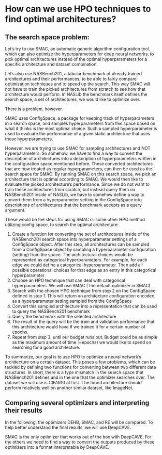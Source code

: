 # How can we use HPO techniques to find optimal architectures?
## The search space problem:

Let’s try to use SMAC, an automatic generic algorithm configuration tool, which can also optimize the hyperparameters for deep neural networks, to pick optimal architectures instead of the optimal hyperparameters for a specific architecture and dataset combination.

Let’s also use NASBench201, a tabular benchmark of already trained architectures and their performances, to be able to fairly compare optimization techniques and to speed up the search. This way SMAC will not have to train the picked architectures from scratch to see how that architecture would perform. In NASLib the benchmark itself defines the search space, a set of architectures, we would like to optimize over.

There is a problem, however.

SMAC uses ConfigSpace, a package for keeping track of hyperparameters in a search space, and samples hyperparameters from this space based on what it thinks is the most optimal choice. Such a sampled hyperparameter is used to evaluate the performance of a given static architecture that uses those hyperparameters.

However, we are trying to use SMAC for sampling architectures and NOT hyperparameters. So somehow, we have to find a way to convert the description of architectures into a description of hyperparameters written in the configuration space mentioned before. These converted architectures that are now treated as regular hyperparameters, can then be used as the search space for SMAC.
By running SMAC on this search space, we pick an architecture that is optimal according to SMAC. We would then like to evaluate the picked architecture’s performance. Since we do not want to train these architectures from scratch, but instead query them on NASBench201 inside of NASLib, we have to somehow define a way to convert them from a hyperparameter setting in the ConfigSpace into descriptions of architectures that the benchmark accepts as a query argument.

These would be the steps for using SMAC or some other HPO method utilizing config space, to search the optimal architecture:
1. Create a function for converting the set of architectures inside of the NASBench201 search space into hyperparameter settings of a ConfigSpace object. After this step, all architectures can be sampled from a ConfigSpace object by sampling a hyperparameter configuration (setting) from the space. The architectural choices would be represented as categorical hyperparameters. For example, for each edge we could define a categorical hyperparameter. Then add all possible operational choices for that edge as an entry in this categorical hyperparameter
2. Choose an HPO technique that can deal with categorical hyperparameters. We will use SMAC (The default optimizer in SMAC)
3. Search with the chosen HPO technique from step 2 on the ConfigSpace defined in step 1. This will return an architecture configuration encoded as a hyperparameter setting sampled from the ConfigSpace
4. Convert this sampled architecture into a representation that can be used to query the NASBench201 benchmark
5. Query the benchmark with the selected architecture
6. The result of the query will be the train and validation performance that this architecture would have if we trained it for a certain number of epochs.
7. Repeat from step 3. until our budget runs out. Budget could be as simple as the maximum amount of time (~epochs) we would like to spend on searching for a good architecture.

To summarize, our goal is to use HPO to optimize a neural network’s architecture on a certain dataset. This poses a few problems, which can be tackled by defining two functions for converting between two different data structures. In short, there is a type mismatch in the search space that NASBench201 defines and in the one that the optimizer searches over.
The dataset we will use is CIFAR10 at first. The found architecture should perform relatively well on another similar dataset, like ImageNet.

## Comparing several optimizers and interpreting their results

In the following, the optimizers DEHB, SMAC, and RE will be compared. To help better understand the final results, we will use DeepCAVE.

SMAC is the only optimizer that works out of the box with DeepCAVE. For the others we need to find a way to convert the outputs produced by these optimizers into a format interpretable by DeepCAVE.
